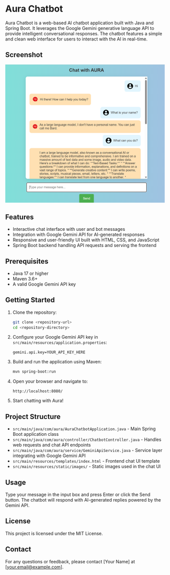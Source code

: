 # Aura Chatbot

Aura Chatbot is a web-based AI chatbot application built with Java and Spring Boot. It leverages the Google Gemini generative language API to provide intelligent conversational responses. The chatbot features a simple and clean web interface for users to interact with the AI in real-time.

## Screenshot

![Aura Chatbot Screenshot](ChatBot-Interface.png)

## Features

- Interactive chat interface with user and bot messages
- Integration with Google Gemini API for AI-generated responses
- Responsive and user-friendly UI built with HTML, CSS, and JavaScript
- Spring Boot backend handling API requests and serving the frontend

## Prerequisites

- Java 17 or higher
- Maven 3.6+
- A valid Google Gemini API key

## Getting Started

1. Clone the repository:

   ```bash
   git clone <repository-url>
   cd <repository-directory>
   ```

2. Configure your Google Gemini API key in `src/main/resources/application.properties`:

   ```
   gemini.api.key=YOUR_API_KEY_HERE
   ```

3. Build and run the application using Maven:

   ```bash
   mvn spring-boot:run
   ```

4. Open your browser and navigate to:

   ```
   http://localhost:8080/
   ```

5. Start chatting with Aura!

## Project Structure

- `src/main/java/com/aura/AuraChatbotApplication.java` - Main Spring Boot application class
- `src/main/java/com/aura/controller/ChatbotController.java` - Handles web requests and chat API endpoints
- `src/main/java/com/aura/service/GeminiApiService.java` - Service layer integrating with Google Gemini API
- `src/main/resources/templates/index.html` - Frontend chat UI template
- `src/main/resources/static/images/` - Static images used in the chat UI

## Usage

Type your message in the input box and press Enter or click the Send button. The chatbot will respond with AI-generated replies powered by the Gemini API.

## License

This project is licensed under the MIT License.

## Contact

For any questions or feedback, please contact [Your Name] at [your.email@example.com].
